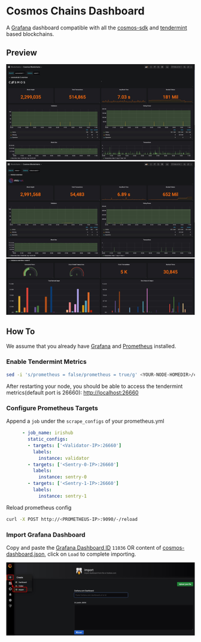 # Cosmos Chains Dashboard

A [Grafana](https://grafana.com/) dashboard compatible with all the [cosmos-sdk](https://github.com/cosmos/cosmos-sdk) and [tendermint](https://github.com/tendermint/tendermint) based blockchains.

## Preview

![1](imgs/cosmos-overview.jpg)
![2](imgs/irishub-overview.jpg)
![3](imgs/instance-overview.jpg)

## How To

We assume that you already have [Grafana](https://grafana.com/) and [Prometheus](https://prometheus.io/) installed.

### Enable Tendermint Metrics

```bash
sed -i 's/prometheus = false/prometheus = true/g' <YOUR-NODE-HOMEDIR>/config/config.toml
```

After restarting your node, you should be able to access the tendermint metrics(default port is 26660): <http://localhost:26660>

### Configure Prometheus Targets

Append a `job` under the `scrape_configs` of your prometheus.yml

```yaml
      - job_name: irishub
        static_configs:
        - targets: ['<Validator-IP>:26660']
          labels:
            instance: validator
        - targets: ['<Sentry-0-IP>:26660']
          labels:
            instance: sentry-0
        - targets: ['<Sentry-1-IP>:26660']
          labels:
            instance: sentry-1
```

Reload prometheus config

```bash
curl -X POST http://<PROMETHEUS-IP>:9090/-/reload
```

### Import Grafana Dashboard

Copy and paste the [Grafana Dashboard ID](https://grafana.com/grafana/dashboards/11036) `11036` OR content of [cosmos-dashboard.json](cosmos-dashboard.json), click on `Load` to complete importing.

![import](imgs/import.jpg)

